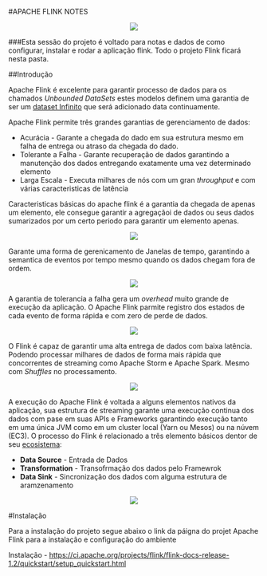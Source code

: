 #APACHE FLINK NOTES

<p align="center">
	<a href="https://flink.apache.org/">
		<img src="http://10minbasics.com/wp-content/uploads/2015/10/flink.png">
	</a>
</p>

###Esta sessão do projeto é voltado para notas e dados de como configurar, instalar e rodar a aplicação flink. Todo o projeto Flink ficará nesta pasta.

##Introdução
<p>
	Apache Flink é excelente para garantir processo de dados para os chamados <i> Unbounded DataSets </i> estes modelos definem uma garantia de ser um <a href="https://flink.apache.org/introduction.html#continuous-processing-for-unbounded-datasets">dataset Infinito</a> que será adicionado data continuamente.
</p>
<p>
	Apache Flink permite três grandes garantias de gerenciamento de dados:
	<ul>
		<li> Acurácia - Garante a chegada do dado em sua estrutura mesmo em falha de entrega ou atraso da chegada do dado. </li>
		<li> Tolerante a Falha - Garante recuperação de dados garantindo a manutenção dos dados entregando exatamente uma vez determinado elemento </li>
		<li> Larga Escala - Executa milhares de nós com um gran <i> throughput </i> e com várias caracteristicas de latência </li>
	</ul>
</p>
<p>
	Caracteristicas básicas do apache flink é a garantia da chegada de apenas um elemento, ele consegue garantir a agregaçãoi de dados ou seus dados sumarizados por um certo periodo para garantir um elemento apenas.
</p>
<p align="center">
	<img src="https://flink.apache.org/img/exactly_once_state.png">
</p>
<p>
	Garante uma forma de gerenicamento de Janelas de tempo, garantindo a semantica de eventos por tempo mesmo quando os dados chegam fora de ordem.
</p>
<p align="center">
	<img src="https://flink.apache.org/img/out_of_order_stream.png">
</p>
<p>
	A garantia de tolerancia a falha gera um <i>overhead</i> muito grande de execução da aplicação. O Apache Flink parmite registro dos estados de cada evento de forma rápida e com zero de perde de dados.
</p>
<p align="center">
	<img src="https://flink.apache.org/img/distributed_snapshots.png">
</p>
<p>
	O Flink é capaz de garantir uma alta entrega de dados com baixa latência. Podendo processar milhares de dados de forma mais rápida que concorrentes de streaming como Apache Storm e Apache Spark. Mesmo com <i>Shuffles</i> no processamento.
</p>
<p align="center">
	<img src="https://flink.apache.org/img/streaming_performance.png">
</p>
<p>
	A execução do Apache Flink é voltada a alguns elementos nativos da aplicação, sua estrutura de streaming garante uma execução continua dos dados com pase em suas APIs e Frameworks garantindo execução tanto em uma única JVM como em um cluster local (Yarn ou Mesos) ou na núvem (EC3). O processo do Flink é relacionado a três elemento básicos dentor de seu <a href="https://flink.apache.org/ecosystem.html">ecosistema</a>:
	<ul>
		<li><b>Data Source</b> - Entrada de Dados</li>
		<li><b>Transformation</b> - Transofrmação dos dados pelo Framewrok</li>
		<li><b>Data Sink</b> - Sincronização dos dados com alguma estrutura de aramzenamento</li>
	</ul>
</p>
<p align="center">
	<img src="https://flink.apache.org/img/source-transform-sink-update.png">
</p>

#Instalação

Para a instalação do projeto segue abaixo o link da páigna do projet Apache Flink para a instalação e configuração do ambiente

Instalação - https://ci.apache.org/projects/flink/flink-docs-release-1.2/quickstart/setup_quickstart.html
